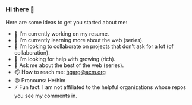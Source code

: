 ### Hi there 👋 


<!--
**himanshugarg/himanshugarg** is a ✨ _special_ ✨ repository because its `README.md` (this file) appears on your GitHub profile.
-->
Here are some ideas to get you started about me:

- 🔭 I’m currently working on my resume.
- 🌱 I’m currently learning more about the web (series).
- 👯 I’m looking to collaborate on projects that don't ask for a lot (of collaboration).
- 🤔 I’m looking for help with growing (rich).
- 💬 Ask me about the best of the web (series).
- 📫 How to reach me: hgarg@acm.org
- 😄 Pronouns: He/him
- ⚡ Fun fact: I am not affiliated to the helpful organizations whose repos you see my comments in. 
